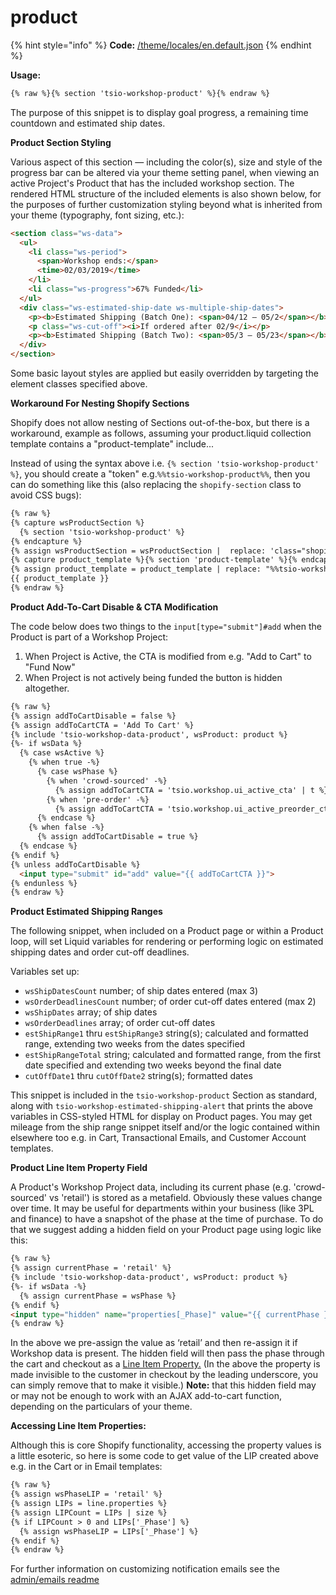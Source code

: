 # product

{% hint style="info" %}
**Code:** [/theme/locales/en.default.json](https://github.com/taylorstitch/workshop-docs/blob/master/theme/locales/en.default.json)
{% endhint %}

 **Usage:**

```html
{% raw %}{% section 'tsio-workshop-product' %}{% endraw %}
```

The purpose of this snippet is to display goal progress, a remaining time countdown and estimated ship dates.

**Product Section Styling**

Various aspect of this section — including the color(s), size and style of the progress bar can be altered via your theme setting panel, when viewing an active Project's Product that has the included workshop section. The rendered HTML structure of the included elements is also shown below, for the purposes of further customization styling beyond what is inherited from your theme (typography, font sizing, etc.):

```html
<section class="ws-data">
  <ul>
    <li class="ws-period">
      <span>Workshop ends:</span>
      <time>02/03/2019</time>
    </li>
    <li class="ws-progress">67% Funded</li>
  </ul>
  <div class="ws-estimated-ship-date ws-multiple-ship-dates">
    <p><b>Estimated Shipping (Batch One): <span>04/12 – 05/2</span></b></p>
    <p class="ws-cut-off"><i>If ordered after 02/9</i></p>
    <p><b>Estimated Shipping (Batch Two): <span>05/3 – 05/23</span></b></p>
  </div>
</section>
```

Some basic layout styles are applied but easily overridden by targeting the element classes specified above.

**Workaround For Nesting Shopify Sections**

Shopify does not allow nesting of Sections out-of-the-box, but there is a workaround, example as follows, assuming your product.liquid collection template contains a "product-template" include...

Instead of using the syntax above i.e. `{% section 'tsio-workshop-product' %}`, you should create a "token" e.g.`%%tsio-workshop-product%%`, then you can do something like this (also replacing the `shopify-section` class to avoid CSS bugs):

```html
{% raw %}
{% capture wsProductSection %}
  {% section 'tsio-workshop-product' %}
{% endcapture %}
{% assign wsProductSection = wsProductSection |  replace: 'class="shopify-section"', 'class="shopify-section-nested"' %}
{% capture product_template %}{% section 'product-template' %}{% endcapture %}
{% assign product_template = product_template | replace: "%%tsio-workshop-product%%", wsProductSection %}
{{ product_template }}
{% endraw %}
```

**Product Add-To-Cart Disable & CTA Modification**

The code below does two things to the `input[type="submit"]#add` when the Product is part of a Workshop Project:

1. When Project is Active, the CTA is modified from e.g. "Add to Cart" to "Fund Now"
2. When Project is not actively being funded the button is hidden altogether.

```html
{% raw %}
{% assign addToCartDisable = false %}
{% assign addToCartCTA = 'Add To Cart' %}
{% include 'tsio-workshop-data-product', wsProduct: product %}
{%- if wsData %}
  {% case wsActive %}
    {% when true -%}
      {% case wsPhase %}
        {% when 'crowd-sourced' -%}
          {% assign addToCartCTA = 'tsio.workshop.ui_active_cta' | t %}
        {% when 'pre-order' -%}
          {% assign addToCartCTA = 'tsio.workshop.ui_active_preorder_cta' | t %}
      {% endcase %}
    {% when false -%}
      {% assign addToCartDisable = true %}
  {% endcase %}
{% endif %}
{% unless addToCartDisable %}
  <input type="submit" id="add" value="{{ addToCartCTA }}">
{% endunless %}
{% endraw %}
```

**Product Estimated Shipping Ranges**

The following snippet, when included on a Product page or within a Product loop, will set Liquid variables for rendering or performing logic on estimated shipping dates and order cut-off deadlines.

Variables set up:

* `wsShipDatesCount` number; of ship dates entered (max 3)
* `wsOrderDeadlinesCount` number; of order cut-off dates entered (max 2)
* `wsShipDates` array; of ship dates
* `wsOrderDeadlines` array; of order cut-off dates
* `estShipRange1` thru `estShipRange3` string(s); calculated and formatted range, extending two weeks from the dates specified
* `estShipRangeTotal` string; calculated and formatted range, from the first date specified and extending two weeks beyond the final date
* `cutOffDate1` thru `cutOffDate2` string(s); formatted dates

This snippet is included in the `tsio-workshop-product` Section as standard, along with `tsio-workshop-estimated-shipping-alert` that prints the above variables in CSS-styled HTML for display on Product pages. You may get mileage from the ship range snippet itself and/or the logic contained within elsewhere too e.g. in Cart, Transactional Emails, and Customer Account templates.

**Product Line Item Property Field**

A Product's Workshop Project data, including its current phase (e.g. 'crowd-sourced' vs 'retail') is stored as a metafield. Obviously these values change over time. It may be useful for departments within your business (like 3PL and finance) to have a snapshot of the phase at the time of purchase. To do that we suggest adding a hidden field on your Product page using logic like this:

```html
{% raw %}
{% assign currentPhase = 'retail' %}
{% include 'tsio-workshop-data-product', wsProduct: product %}
{%- if wsData -%}
  {% assign currentPhase = wsPhase %}
{% endif %}
<input type="hidden" name="properties[_Phase]" value="{{ currentPhase }}">
{% endraw %}
```

In the above we pre-assign the value as ‘retail’ and then re-assign it if Workshop data is present. The hidden field will then pass the phase through the cart and checkout as a [Line Item Property.](https://help.shopify.com/en/themes/customization/products/features/get-customization-information-for-products) (In the above the property is made invisible to the customer in checkout by the leading underscore, you can simply remove that to make it visible.) **Note:** that this hidden field may or may not be enough to work with an AJAX add-to-cart function, depending on the particulars of your theme.

**Accessing Line Item Properties:**

Although this is core Shopify functionality, accessing the property values is a little esoteric, so here is some code to get value of the LIP created above e.g. in the Cart or in Email templates:

```html
{% raw %}
{% assign wsPhaseLIP = 'retail' %}
{% assign LIPs = line.properties %}
{% assign LIPCount = LIPs | size %}
{% if LIPCount > 0 and LIPs['_Phase'] %}
  {% assign wsPhaseLIP = LIPs['_Phase'] %}
{% endif %}
{% endraw %}
```

For further information on customizing notification emails see the [admin/emails readme](https://github.com/taylorstitch/workshop-docs/tree/master/admin/emails)

